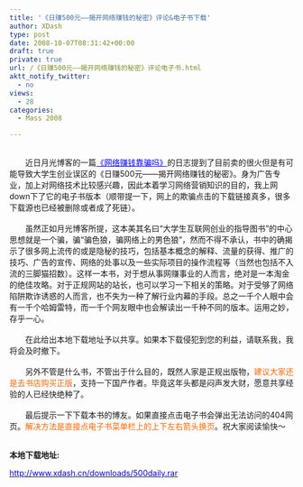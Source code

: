 ```yaml
---
title: '《日赚500元——揭开网络赚钱的秘密》评论&电子书下载'
author: XDash
type: post
date: 2008-10-07T08:31:42+00:00
draft: true
private: true
url: /《日赚500元——揭开网络赚钱的秘密》评论电子书.html
aktt_notify_twitter:
  - no
views:
  - 28
categories:
  - Mass 2008

---
```

<div style="text-align: center">
  <img decoding="async" alt="" src="http://xdash.cn/attachments/month_0810/c2008107162731.jpg" />
</div>

<div style="text-align: left">
  &nbsp;
</div>

<div style="text-align: left">
  　　近日月光博客的一篇<a target="_blank" href="http://www.williamlong.info/archives/1521.html"><span style="color: #0000ff"><u>《网络赚钱靠骗吗》</u></span></a>的日志提到了目前卖的很火但是有可能导致大学生创业误区的《日赚500元&mdash;&mdash;揭开网络赚钱的秘密》。身为广告专业，加上对网络技术比较感兴趣，因此本着学习网络营销知识的目的，我上网down下了它的电子书版本（顺带提一下，网上的欺骗点击的下载链接真多，很多下载源也已经被删除或者成了死链）。
</div>

<div>
  &nbsp;
</div>

<div>
  　　虽然正如月光博客所提，这本美其名曰&ldquo;大学生互联网创业的指导图书&rdquo;的中心思想就是一个骗，骗&ldquo;骗色狼，骗网络上的男色狼&rdquo;，然而不得不承认，书中的确揭示了很多网上流传的或是隐秘的技巧，包括基本概念的解释、流量的获得、推广的技巧、广告的宣传、网络的处事以及一些实际项目的操作流程等（当然也包括不入流的三脚猫招数）。这样一本书，对于想从事网赚事业的人而言，绝对是一本淘金的绝佳攻略。对于正规网站的站长，也可以学习一下相关的策略。对于受够了网络陷阱欺诈诱惑的人而言，也不失为一种了解行业内幕的手段。总之一千个人眼中会有一千个哈姆雷特，而一千个网友眼中也会解读出一千种不同的版本。运用之妙，存乎一心。
</div>

<div>
  &nbsp;
</div>

<div>
  　　在此给出本地下载地址予以共享。如果本下载侵犯到您的利益，请联系我，我将会及时撤下。
</div>

<div>
  &nbsp;
</div>

<div>
  　　另外不管是什么书，不管出于什么目的，既然人家是正规出版物，<span style="color: #ff6600">建议大家还是去书店购买正版</span>，支持一下国产作者。毕竟这年头都是闷声发大财，愿意共享经验的人已经快绝种了。
</div>

<div>
  &nbsp;
</div>

<div>
  　　最后提示一下下载本书的博友。如果直接点击电子书会弹出无法访问的404网页。<span style="color: #ff6600">解决方法是直接点电子书菜单栏上的上下左右箭头换页</span>。祝大家阅读愉快～
</div>

<div>
  &nbsp;
</div>

**本地下载地址:**

[<u><span style="color: rgb(0, 0, 255); ">http://www.xdash.cn/downloads/500daily.rar</span></u>][1]

&nbsp;

 [1]: http://www.xdash.cn/downloads/500daily.rar